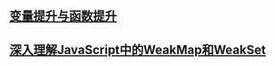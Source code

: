 ## [变量提升与函数提升](/Coding/JavaScript/变量提升与函数提升.md)
## [深入理解JavaScript中的WeakMap和WeakSet](/Coding/JavaScript/深入理解JavaScript中的WeakMap和WeakSet.md)

